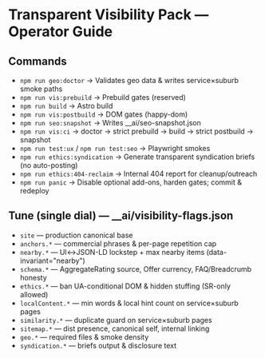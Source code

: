 # Transparent Visibility Pack — Operator Guide

## Commands
- `npm run geo:doctor`     → Validates geo data & writes service×suburb smoke paths
- `npm run vis:prebuild`   → Prebuild gates (reserved)
- `npm run build`          → Astro build
- `npm run vis:postbuild`  → DOM gates (happy-dom)
- `npm run seo:snapshot`   → Writes __ai/seo-snapshot.json
- `npm run vis:ci`         → doctor → strict prebuild → build → strict postbuild → snapshot
- `npm run test:ux` / `npm run test:seo` → Playwright smokes
- `npm run ethics:syndication` → Generate transparent syndication briefs (no auto-posting)
- `npm run ethics:404-reclaim` → Internal 404 report for cleanup/outreach
- `npm run panic` → Disable optional add-ons, harden gates; commit & redeploy

## Tune (single dial) — __ai/visibility-flags.json
- `site` — production canonical base
- `anchors.*` — commercial phrases & per-page repetition cap
- `nearby.*` — UI↔JSON-LD lockstep + max nearby items (data-invariant="nearby")
- `schema.*` — AggregateRating source, Offer currency, FAQ/Breadcrumb honesty
- `ethics.*` — ban UA-conditional DOM & hidden stuffing (SR-only allowed)
- `localContent.*` — min words & local hint count on service×suburb pages
- `similarity.*` — duplicate guard on service×suburb pages
- `sitemap.*` — dist presence, canonical self, internal linking
- `geo.*` — required files & smoke density
- `syndication.*` — briefs output & disclosure text
